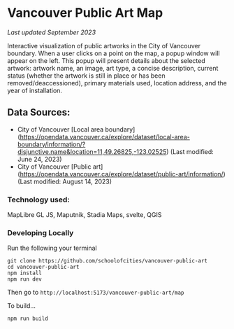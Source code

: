 # Vancouver Public Art Map

*Last updated September 2023*

Interactive visualization of public artworks in the City of Vancouver boundary. When a user clicks on a point on the map, a popup window will appear on the left. This popup will present details about the selected artwork: artwork name, an image, art type, a concise description, current status (whether the artwork is still in place or has been removed/deaccessioned), primary materials used, location address, and the year of installation.

## Data Sources:
- City of Vancouver [Local area boundary] (https://opendata.vancouver.ca/explore/dataset/local-area-boundary/information/?disjunctive.name&location=11,49.26825,-123.02525) (Last modified: June 24, 2023)
- City of Vancouver [Public art] (https://opendata.vancouver.ca/explore/dataset/public-art/information/) (Last modified: August 14, 2023)

### Technology used:
MapLibre GL JS, Maputnik, Stadia Maps, svelte, QGIS


### Developing Locally

Run the following your terminal

```
git clone https://github.com/schoolofcities/vancouver-public-art
cd vancouver-public-art
npm install
npm run dev
```

Then go to `http://localhost:5173/vancouver-public-art/map`

To build...

```
npm run build
```